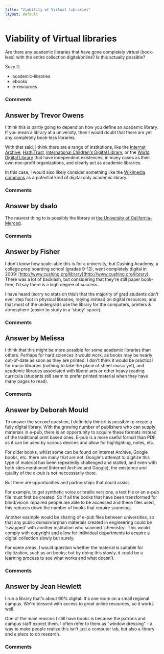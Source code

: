 ```yaml
---
title: "Viability of Virtual libraries"
layout: default
---
```

Viability of Virtual libraries
=====================
Are there any academic libraries that have gone completely virtual
(book-less) with the entire collection digital/online? Is this actually
possible?

Suzy D.

<ul class="tags"><li class="tag">academic-libraries</li><li class="tag">ebooks</li><li class="tag">e-resources</li></ul>

### Comments ###


Answer by Trevor Owens
----------------
I think this is partly going to depend on how you define an academic
library. If you mean a library at a university, then I would doubt that
there are yet any completely book-less libraries.

With that said, I think there are a range of institutions, like the
[Internet Archive](http://archive.org/),
[HathiTrust](http://www.hathitrust.org/), [International Children's
Digital Library](http://en.childrenslibrary.org/), or the [World Digital
Library](http://www.wdl.org/en/) that have independent existences, in
many cases as their own non-profit organizations, and clearly act as
academic libraries.

In this case, I would also likely consider something like the [Wikimedia
commons](http://commons.wikimedia.org/wiki/Main_Page) as a potential
kind of digital only academic library.

### Comments ###

Answer by dsalo
----------------
The nearest thing to is possibly the library at [the University of
California-Merced](http://ucmercedlibrary.info/).

### Comments ###

Answer by Fisher
----------------
I don't know how scale-able this is for a university, but Cushing
Academy, a college prep boarding school (grades 9-12), went completely
digital in 2009:
[http://www.cushing.org/library](http://www.cushing.org/library). There
was a lot of backlash, but considering that they're still paper
book-free, I'd say there is a high degree of success.

I have heard (sorry no stats on this!) that the majority of grad
students don't ever step foot in physical libraries, relying instead on
digital resources, and that most of the undergrads use the library for
the computers, printers & atmosphere (easier to study in a 'study'
space).

### Comments ###

Answer by Melissa
----------------
I think that this might be more possible for some academic libraries
than others. Perhaps for hard sciences it would work, as books may be
nearly out-of-date as soon as they are printed. I don't think it would
be practical for music libraries (nothing to take the place of sheet
music yet), and academic libraries associated with liberal arts or other
heavy reading curricula (students still seem to prefer printed material
when they have many pages to read).

### Comments ###

Answer by Deborah Mould
----------------
To answer the second question, I definitely think it is possible to
create a fully digital library. With the growing number of publishers
who can supply materials in e-pub, there is an opportunity to acquire
these formats instead of the traditional print based ones. E-pub is a
more useful format than PDF, as it can be used by various devices and
allow for highlighting, notes, etc.

For older books, whilst some can be found on Internet Archive, Google
books, etc. there are many that are not. Google's attempt to digitize
this type of material has been repeatedly challenged and stalled, and
even with both sites mentioned (Internet Archive and Google), the
existence and quality of the e-pub is not neccessarily there.

But there are opportunities and partnerships that could assist.

For example, to get synthetic voice or braille versions, a text file or
an e-pub file must first be created. So if all the books that have been
transformed for blind/vision impaired people are able to be accessed and
these files used, this reduces down the number of books that require
scanning.

Another example would be sharing of e-pub files between universities, so
that any public domain/orphan materials created in engineering could be
'swapped' with another institution who scanned 'chemistry'. This would
comply with copyright and allow for individual departments to acquire a
digital collection slowly but surely.

For some areas, I would question whether the material is suitable for
digitization, such as art books; but by doing this slowly, it could be a
learning process to see what works and what doesn't.

### Comments ###

Answer by Jean Hewlett
----------------
I run a library that's about 90% digital. It's one room on a small
regional campus. We're blessed with access to great online resources, so
it works well.

One of the main reasons I still have books is because the patrons and
campus staff expect them. I often refer to them as "window dressing" - a
way to make people realize this isn't just a computer lab, but also a
library and a place to do research.

### Comments ###

